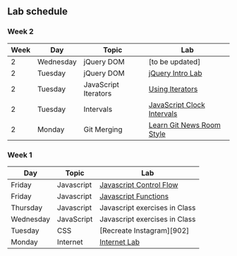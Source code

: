 ## Lab schedule

### Week 2

| Week  | Day | Topic  | Lab
| ----- | ----| ------ | ----
| 2     | Wednesday | jQuery DOM | [to be updated] |
| 2     | Tuesday | jQuery DOM | [jQuery Intro Lab](https://github.com/davified/jquery-intro-lab) |
| 2     | Tuesday | JavaScript Iterators | [Using Iterators](https://github.com/WDI-SEA/js-callbacks-iterators) |
| 2     | Tuesday | Intervals | [JavaScript Clock Intervals](https://github.com/ga-students/js-clock-intervals) |
| 2     | Monday | Git Merging | [Learn Git News Room Style](https://github.com/ga-students/learn-git-newsroom-style) |

### Week 1

| Day       | Topic      | Lab                                                             |
| ------    | -----      | --------                                                             |
| Friday    | Javascript | [Javascript Control Flow][1004] |
| Friday    | Javascript | [Javascript Functions][1007] |
| Thursday | Javascript| Javascript exercises in Class                                        |
| Wednesday | JavaScript | Javascript exercises in Class                                       |
| Tuesday   | CSS        | [Recreate Instagram][902]                                            |
| Monday    | Internet   | [Internet Lab][1000]                                                 |

<!--  links to labs -->

[1000]: 03-internet/internet-lab.md
[1004]: https://github.com/davified/js-control-flow
[1007]: https://github.com/davified/js-functions
